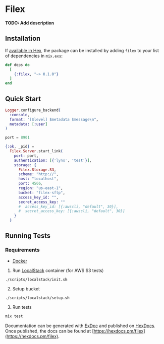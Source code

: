 # Filex

**TODO: Add description**

## Installation

If [available in Hex](https://hex.pm/docs/publish), the package can be installed
by adding `filex` to your list of dependencies in `mix.exs`:

```elixir
def deps do
  [
    {:filex, "~> 0.1.0"}
  ]
end
```

## Quick Start

```elixir
Logger.configure_backend(
  :console,
  format: "[$level] $metadata $message\n",
  metadata: [:user]
)

port = 8901

{:ok, _pid} =
  Filex.Server.start_link(
    port: port,
    authentication: [{'lynx', 'test'}],
    storage: {
      Filex.Storage.S3,
      scheme: "http://",
      host: "localhost",
      port: 4566,
      region: "us-east-1",
      bucket: "filex-sftp",
      access_key_id: "",
      secret_access_key: ""
      #  access_key_id: [{:awscli, "default", 30}],
      #  secret_access_key: [{:awscli, "default", 30}]
    }
  )

```

## Running Tests

### Requirements

- [Docker](https://docs.docker.com/engine/install/)

1. Run [LocalStack](https://github.com/localstack/localstack) container (for AWS S3 tests)

```
./scripts/localstack/init.sh
```

2. Setup bucket

```
./scripts/localstack/setup.sh
```

3. Run tests

```elixir
mix test
```

Documentation can be generated with [ExDoc](https://github.com/elixir-lang/ex_doc)
and published on [HexDocs](https://hexdocs.pm). Once published, the docs can
be found at [https://hexdocs.pm/filex](https://hexdocs.pm/filex).
